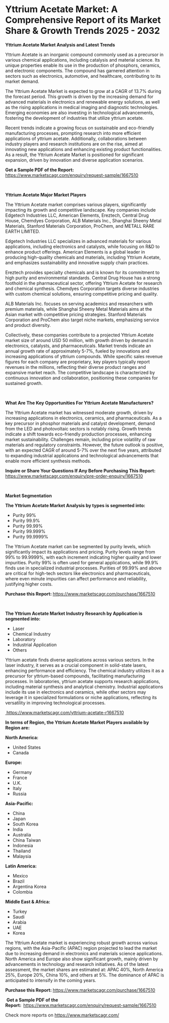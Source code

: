<p><h1>Yttrium Acetate Market: A Comprehensive Report of its Market Share & Growth Trends 2025 - 2032</h1></p><p><strong>Yttrium Acetate Market Analysis and Latest Trends</strong></p>
<p><p>Yttrium Acetate is an inorganic compound commonly used as a precursor in various chemical applications, including catalysis and material science. Its unique properties enable its use in the production of phosphors, ceramics, and electronic components. The compound has garnered attention in sectors such as electronics, automotive, and healthcare, contributing to its market demand.</p><p>The Yttrium Acetate Market is expected to grow at a CAGR of 13.7% during the forecast period. This growth is driven by the increasing demand for advanced materials in electronics and renewable energy solutions, as well as the rising applications in medical imaging and diagnostic technologies. Emerging economies are also investing in technological advancements, fostering the development of industries that utilize yttrium acetate.</p><p>Recent trends indicate a growing focus on sustainable and eco-friendly manufacturing processes, prompting research into more efficient applications of yttrium acetate. Additionally, collaborations between industry players and research institutions are on the rise, aimed at innovating new applications and enhancing existing product functionalities. As a result, the Yttrium Acetate Market is positioned for significant expansion, driven by innovation and diverse application scenarios.</p></p>
<p><strong>Get a Sample PDF of the Report:&nbsp;</strong> <a href="https://www.marketscagr.com/enquiry/request-sample/1667510?utm_campaign=2924&utm_medium=2&utm_source=Github&utm_content=ia&utm_term=07032025&utm_id=yttrium-acetate">https://www.marketscagr.com/enquiry/request-sample/1667510</a></p>
<p>&nbsp;</p>
<p><strong>Yttrium Acetate Major Market Players</strong></p>
<p><p>The Yttrium Acetate market comprises various players, significantly impacting its growth and competitive landscape. Key companies include Edgetech Industries LLC, American Elements, Ereztech, Central Drug House, Chemdyes Corporation, ALB Materials Inc., Shanghai Sheeny Metal Materials, Stanford Materials Corporation, ProChem, and METALL RARE EARTH LIMITED.</p><p>Edgetech Industries LLC specializes in advanced materials for various applications, including electronics and catalysts, while focusing on R&D to enhance product offerings. American Elements is a global leader in producing high-quality chemicals and materials, including Yttrium Acetate, and emphasizes sustainability and innovative supply chain practices.</p><p>Ereztech provides specialty chemicals and is known for its commitment to high purity and environmental standards. Central Drug House has a strong foothold in the pharmaceutical sector, offering Yttrium Acetate for research and chemical synthesis. Chemdyes Corporation targets diverse industries with custom chemical solutions, ensuring competitive pricing and quality.</p><p>ALB Materials Inc. focuses on serving academics and researchers with premium materials, while Shanghai Sheeny Metal Materials aims at the Asian market with competitive pricing strategies. Stanford Materials Corporation and ProChem also target niche markets, emphasizing service and product diversity.</p><p>Collectively, these companies contribute to a projected Yttrium Acetate market size of around USD 50 million, with growth driven by demand in electronics, catalysts, and pharmaceuticals. Market trends indicate an annual growth rate of approximately 5-7%, fueled by innovations and increasing applications of yttrium compounds. While specific sales revenue figures for each company are proprietary, key players typically report revenues in the millions, reflecting their diverse product ranges and expansive market reach. The competitive landscape is characterized by continuous innovation and collaboration, positioning these companies for sustained growth.</p></p>
<p>&nbsp;</p>
<p><strong>What Are The Key Opportunities For Yttrium Acetate Manufacturers?</strong></p>
<p><p>The Yttrium Acetate market has witnessed moderate growth, driven by increasing applications in electronics, ceramics, and pharmaceuticals. As a key precursor in phosphor materials and catalyst development, demand from the LED and photovoltaic sectors is notably rising. Growth trends indicate a shift towards eco-friendly production processes, enhancing market sustainability. Challenges remain, including price volatility of raw materials and regulatory constraints. However, the future outlook is positive, with an expected CAGR of around 5-7% over the next five years, attributed to expanding industrial applications and technological advancements that enable more efficient synthesis methods.</p></p>
<p><strong>Inquire or Share Your Questions If Any Before Purchasing This Report:</strong> <a href="https://www.marketscagr.com/enquiry/pre-order-enquiry/1667510?utm_campaign=2924&utm_medium=2&utm_source=Github&utm_content=ia&utm_term=07032025&utm_id=yttrium-acetate">https://www.marketscagr.com/enquiry/pre-order-enquiry/1667510</a></p>
<p>&nbsp;</p>
<p><strong>Market Segmentation</strong></p>
<p><strong>The Yttrium Acetate Market Analysis by types is segmented into:</strong></p>
<p><ul><li>Purity 99%</li><li>Purity 99.9%</li><li>Purity 99.99%</li><li>Purity 99.999%</li><li>Purity 99.9999%</li></ul></p>
<p><p>The Yttrium Acetate market can be segmented by purity levels, which significantly impact its applications and pricing. Purity levels range from 99% to 99.9999%, with each increment indicating higher quality and lower impurities. Purity 99% is often used for general applications, while 99.9% finds use in specialized industrial processes. Purities of 99.99% and above are critical for high-tech sectors like electronics and pharmaceuticals, where even minute impurities can affect performance and reliability, justifying higher costs.</p></p>
<p><strong>Purchase this Report:&nbsp;</strong><a href="https://www.marketscagr.com/purchase/1667510?utm_campaign=2924&utm_medium=2&utm_source=Github&utm_content=ia&utm_term=07032025&utm_id=yttrium-acetate">https://www.marketscagr.com/purchase/1667510</a></p>
<p>&nbsp;</p>
<p><strong>The Yttrium Acetate Market Industry Research by Application is segmented into:</strong></p>
<p><ul><li>Laser</li><li>Chemical Industry</li><li>Laboratory</li><li>Industrial Application</li><li>Others</li></ul></p>
<p><p>Yttrium acetate finds diverse applications across various sectors. In the laser industry, it serves as a crucial component in solid-state lasers, enhancing performance and efficiency. The chemical industry utilizes it as a precursor for yttrium-based compounds, facilitating manufacturing processes. In laboratories, yttrium acetate supports research applications, including material synthesis and analytical chemistry. Industrial applications include its use in electronics and ceramics, while other sectors may leverage it in specialized formulations or niche applications, reflecting its versatility in improving technological processes.</p></p>
<p><a href="https://www.marketscagr.com/yttrium-acetate-r1667510?utm_campaign=2924&utm_medium=2&utm_source=Github&utm_content=ia&utm_term=07032025&utm_id=yttrium-acetate">&nbsp;https://www.marketscagr.com/yttrium-acetate-r1667510</a></p>
<p><strong>In terms of Region, the Yttrium Acetate Market Players available by Region are:</strong></p>
<p>
    <p> <strong> North America: </strong>
        <ul>
            <li>United States</li>
            <li>Canada</li>
        </ul>
        </p> 
    <p> <strong> Europe: </strong>
        <ul>
            <li>Germany</li>
            <li>France</li>
            <li>U.K.</li>
            <li>Italy</li>
            <li>Russia</li>
        </ul>
        </p> 
    <p> <strong> Asia-Pacific: </strong>
        <ul>
            <li>China</li>
            <li>Japan</li>
            <li>South Korea</li>
            <li>India</li>
            <li>Australia</li>
            <li>China Taiwan</li>
            <li>Indonesia</li>
            <li>Thailand</li>
            <li>Malaysia</li>
        </ul>
        </p> 
    <p> <strong> Latin America: </strong>
        <ul>
            <li>Mexico</li>
            <li>Brazil</li>
            <li>Argentina Korea</li>
            <li>Colombia</li>
        </ul>
        </p> 
    <p> <strong> Middle East & Africa: </strong>
        <ul>
            <li>Turkey</li>
            <li>Saudi</li>
            <li>Arabia</li>
            <li>UAE</li>
            <li>Korea</li>
        </ul>
    </p>
    </p>
<p><p>The Yttrium Acetate market is experiencing robust growth across various regions, with the Asia-Pacific (APAC) region projected to lead the market due to increasing demand in electronics and materials science applications. North America and Europe also show significant growth, mainly driven by advancements in technology and research initiatives. As of the latest assessment, the market shares are estimated at: APAC 40%, North America 25%, Europe 20%, China 10%, and others at 5%. The dominance of APAC is anticipated to intensify in the coming years.</p></p>
<p><strong>Purchase this Report: </strong><a href="https://www.marketscagr.com/purchase/1667510?utm_campaign=2924&utm_medium=2&utm_source=Github&utm_content=ia&utm_term=07032025&utm_id=yttrium-acetate">https://www.marketscagr.com/purchase/1667510</a></p>
<p>&nbsp;<strong>Get a Sample PDF of the Report:&nbsp;&nbsp;</strong><a href="https://www.marketscagr.com/enquiry/request-sample/1667510?utm_campaign=2924&utm_medium=2&utm_source=Github&utm_content=ia&utm_term=07032025&utm_id=yttrium-acetate">https://www.marketscagr.com/enquiry/request-sample/1667510</a></p>
<p><strong></strong></p>
<p>Check more reports on <a href="https://www.marketscagr.com/?utm_campaign=2924&utm_medium=2&utm_source=Github&utm_content=ia&utm_term=07032025&utm_id=yttrium-acetate">https://www.marketscagr.com/</a></p>